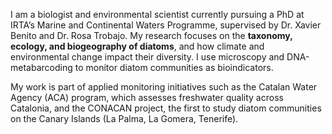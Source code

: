 I am a biologist and environmental scientist currently pursuing a PhD at IRTA’s Marine and Continental Waters Programme, supervised by Dr. Xavier Benito and Dr. Rosa Trobajo. My research focuses on the **taxonomy, ecology, and biogeography of diatoms**, and how climate and environmental change impact their diversity. I use microscopy and DNA-metabarcoding to monitor diatom communities as bioindicators.

My work is part of applied monitoring initiatives such as the Catalan Water Agency (ACA) program, which assesses freshwater quality across Catalonia, and the CONACAN project, the first to study diatom communities on the Canary Islands (La Palma, La Gomera, Tenerife).